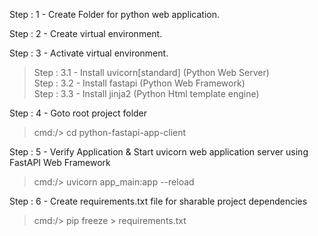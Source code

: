 Step : 1 - Create Folder for python web application.

Step : 2 - Create virtual environment.

Step : 3 - Activate virtual environment.
> Step : 3.1 - Install uvicorn[standard] (Python Web Server) \
> Step : 3.2 - Install fastapi (Python Web Framework) \
> Step : 3.3 - Install jinja2 (Python Html template engine)

Step : 4 - Goto root project folder
> cmd:/> cd python-fastapi-app-client

Step : 5 - Verify Application & Start uvicorn web application server using FastAPI Web Framework
> cmd:/> uvicorn app_main:app --reload

Step : 6 - Create requirements.txt file for sharable project dependencies
> cmd:/> pip freeze > requirements.txt


